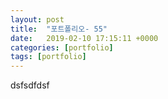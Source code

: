```yaml
---
layout: post
title:  "포트폴리오- 55"
date:   2019-02-10 17:15:11 +0000
categories: [portfolio]
tags: [portfolio]
---
```

dsfsdfdsf
